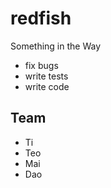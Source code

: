 # redfish

Something in the Way
- fix bugs
- write tests
- write code

## Team

- Ti
- Teo
- Mai
- Dao